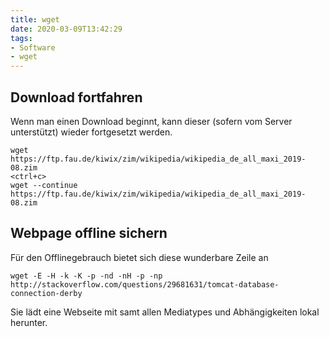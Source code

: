 ```yaml
---
title: wget
date: 2020-03-09T13:42:29
tags:
- Software
- wget
---
```


## Download fortfahren

Wenn man einen Download beginnt, kann dieser (sofern vom Server unterstützt)
wieder fortgesetzt werden.

<!-- more -->

```
wget https://ftp.fau.de/kiwix/zim/wikipedia/wikipedia_de_all_maxi_2019-08.zim
<ctrl+c>
wget --continue https://ftp.fau.de/kiwix/zim/wikipedia/wikipedia_de_all_maxi_2019-08.zim
```

## Webpage offline sichern

Für den Offlinegebrauch bietet sich diese wunderbare Zeile an

```
wget -E -H -k -K -p -nd -nH -p -np http://stackoverflow.com/questions/29681631/tomcat-database-connection-derby
```

Sie lädt eine Webseite mit samt allen Mediatypes und Abhängigkeiten lokal
herunter.
